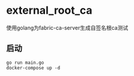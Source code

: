 # external_root_ca
使用golang为fabric-ca-server生成自签名根ca测试

## 启动
```
go run main.go
docker-compose up -d
```
